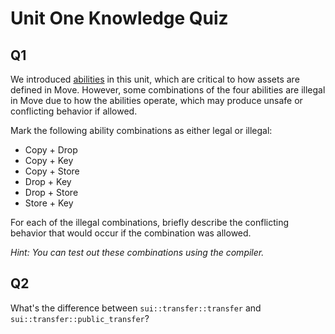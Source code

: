 # Unit One Knowledge Quiz

## Q1  

We introduced [abilities](../../unit-one/lessons/3_custom_types_and_abilities.md) in this unit, which are critical to how assets are defined in Move. However, some combinations of the four abilities are illegal in Move due to how the abilities operate, which may produce unsafe or conflicting behavior if allowed. 

Mark the following ability combinations as either legal or illegal:

- Copy + Drop
- Copy + Key
- Copy + Store
- Drop + Key
- Drop + Store
- Store + Key

For each of the illegal combinations, briefly describe the conflicting behavior that would occur if the combination was allowed. 

*Hint: You can test out these combinations using the compiler.*

## Q2

What's the difference between `sui::transfer::transfer` and `sui::transfer::public_transfer`?

